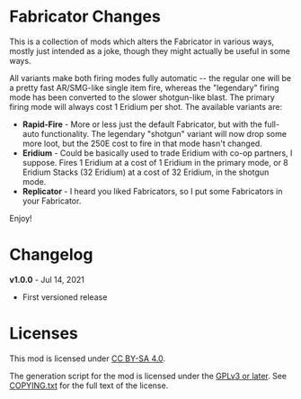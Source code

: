 Fabricator Changes
==================

This is a collection of mods which alters the Fabricator in various ways,
mostly just intended as a joke, though they might actually be useful
in some ways.

All variants make both firing modes fully automatic -- the regular one will
be a pretty fast AR/SMG-like single item fire, whereas the "legendary" firing
mode has been converted to the slower shotgun-like blast.  The primary firing
mode will always cost 1 Eridium per shot.  The available variants are:

* **Rapid-Fire** - More or less just the default Fabricator, but with the
  full-auto functionality.  The legendary "shotgun" variant will now drop
  some more loot, but the 250E cost to fire in that mode hasn't changed.
* **Eridium** - Could be basically used to trade Eridium with co-op partners,
  I suppose.  Fires 1 Eridium at a cost of 1 Eridium in the primary mode,
  or 8 Eridium Stacks (32 Eridium) at a cost of 32 Eridium, in the shotgun
  mode.
* **Replicator** - I heard you liked Fabricators, so I put some Fabricators
  in your Fabricator.

Enjoy!

Changelog
=========

**v1.0.0** - Jul 14, 2021
 * First versioned release
 
Licenses
========

This mod is licensed under [CC BY-SA 4.0](https://creativecommons.org/licenses/by-sa/4.0/).

The generation script for the mod is licensed under the
[GPLv3 or later](https://www.gnu.org/licenses/quick-guide-gplv3.html).
See [COPYING.txt](../../COPYING.txt) for the full text of the license.

